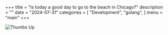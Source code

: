 +++
title = "Is today a good day to go to the beach in Chicago?"
description = ""
date = "2024-07-31"
categories = [
    "Development",
    "golang",
]
menu = "main"
+++

![Thumbs Up](/images/thumbs-up.webp)
